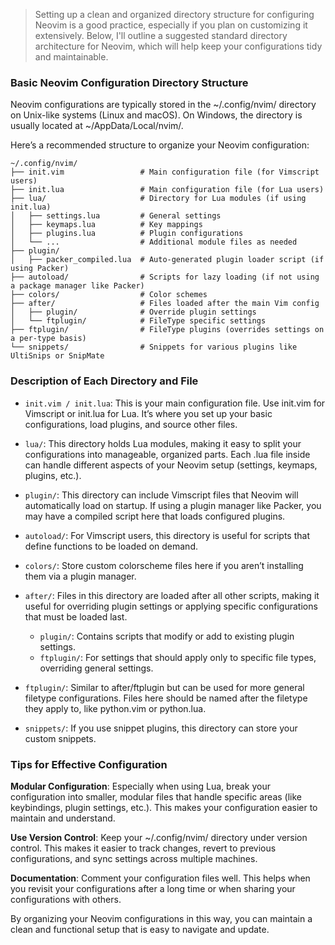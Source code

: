 > Setting up a clean and organized directory structure for configuring Neovim is a good practice, especially if you plan on customizing it extensively. Below, I'll outline a suggested standard directory architecture for Neovim, which will help keep your configurations tidy and maintainable.

### Basic Neovim Configuration Directory Structure

Neovim configurations are typically stored in the ~/.config/nvim/ directory on Unix-like systems (Linux and macOS). On Windows, the directory is usually located at ~/AppData/Local/nvim/.

Here’s a recommended structure to organize your Neovim configuration:

```
~/.config/nvim/
├── init.vim                 # Main configuration file (for Vimscript users)
├── init.lua                 # Main configuration file (for Lua users)
├── lua/                     # Directory for Lua modules (if using init.lua)
│   ├── settings.lua         # General settings
│   ├── keymaps.lua          # Key mappings
│   ├── plugins.lua          # Plugin configurations
│   └── ...                  # Additional module files as needed
├── plugin/
│   ├── packer_compiled.lua  # Auto-generated plugin loader script (if using Packer)
├── autoload/                # Scripts for lazy loading (if not using a package manager like Packer)
├── colors/                  # Color schemes
├── after/                   # Files loaded after the main Vim config
│   ├── plugin/              # Override plugin settings
│   └── ftplugin/            # FileType specific settings
├── ftplugin/                # FileType plugins (overrides settings on a per-type basis)
└── snippets/                # Snippets for various plugins like UltiSnips or SnipMate

```

### Description of Each Directory and File

- `init.vim / init.lua`: This is your main configuration file. Use init.vim for Vimscript or init.lua for Lua. It’s where you set up your basic configurations, load plugins, and source other files.

- `lua/`: This directory holds Lua modules, making it easy to split your configurations into manageable, organized parts. Each .lua file inside can handle different aspects of your Neovim setup (settings, keymaps, plugins, etc.).

- `plugin/`: This directory can include Vimscript files that Neovim will automatically load on startup. If using a plugin manager like Packer, you may have a compiled script here that loads configured plugins.

- `autoload/`: For Vimscript users, this directory is useful for scripts that define functions to be loaded on demand.

- `colors/`: Store custom colorscheme files here if you aren’t installing them via a plugin manager.

- `after/`: Files in this directory are loaded after all other scripts, making it useful for overriding plugin settings or applying specific configurations that must be loaded last.

    - `plugin/`: Contains scripts that modify or add to existing plugin settings.
    - `ftplugin/`: For settings that should apply only to specific file types, overriding general settings.

- `ftplugin/`: Similar to after/ftplugin but can be used for more general filetype configurations. Files here should be named after the filetype they apply to, like python.vim or python.lua.

- `snippets/`: If you use snippet plugins, this directory can store your custom snippets.

### Tips for Effective Configuration

**Modular Configuration**: Especially when using Lua, break your configuration into smaller, modular files that handle specific areas (like keybindings, plugin settings, etc.). This makes your configuration easier to maintain and understand.

**Use Version Control**: Keep your ~/.config/nvim/ directory under version control. This makes it easier to track changes, revert to previous configurations, and sync settings across multiple machines.

**Documentation**: Comment your configuration files well. This helps when you revisit your configurations after a long time or when sharing your configurations with others.

By organizing your Neovim configurations in this way, you can maintain a clean and functional setup that is easy to navigate and update.
